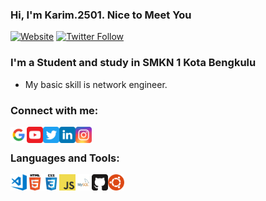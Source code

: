 ### Hi, I'm Karim.2501. Nice to Meet You
[![Website](https://img.shields.io/website?label=karim2501.github.io&style=for-the-badge&url=https%3A%2F%2Fkarim2501.github.io)](https://karim2501.github.io)
[![Twitter Follow](https://img.shields.io/twitter/follow/Karim_Bengkulu?color=1DA1F2&logo=twitter&style=for-the-badge)](https://twitter.com/intent/follow?&screen_name=Karim_Bengkulu)
### I'm a Student and study in SMKN 1 Kota Bengkulu
- My basic skill is network engineer.
### Connect with me:
[<img align="left" width="26px" src="https://github.com/edent/SuperTinyIcons/blob/master/images/svg/google.svg"/>][website]
[<img align="left" width="26px" src="https://github.com/edent/SuperTinyIcons/blob/master/images/svg/youtube.svg"/>][youtube]
[<img align="left" width="26px" src="https://github.com/edent/SuperTinyIcons/blob/master/images/svg/twitter.svg"/>][twitter]
[<img align="left" width="26px" src="https://github.com/edent/SuperTinyIcons/blob/master/images/svg/linkedin.svg"/>][linkedin]
[<img align="left" width="26px" src="https://github.com/edent/SuperTinyIcons/blob/master/images/svg/instagram.svg"/>][instagram]
<br>
### Languages and Tools:
[<img align="left" alt="Visual Studio Code" width="26px" src="https://github.com/github/explore/blob/main/topics/visual-studio-code/visual-studio-code.png"/>][VSC]
[<img align="left" alt="HTML5" width="26px" src="https://github.com/github/explore/blob/main/topics/html/html.png"/>][HTML]
[<img align="left" alt="CSS3" width="26px" src="https://github.com/github/explore/blob/main/topics/css/css.png"/>][CSS]
[<img align="left" alt="JavaScript" width="26px" src="https://github.com/github/explore/blob/main/topics/javascript/javascript.png"/>][JS]
[<img align="left" alt="MySQL" width="26px" src="https://github.com/github/explore/blob/main/topics/mysql/mysql.png"/>][MYSQL]
[<img align="left" alt="GitHub" width="26px" src="https://github.com/edent/SuperTinyIcons/blob/master/images/svg/github.svg"/>][GITHUB]
[<img align="left" alt="Terminal" width="26px" src="https://github.com/github/explore/blob/main/topics/ubuntu/ubuntu.png"/>][TM]

[website]: https://karim2501.github.io
[twitter]: https://twitter.com/Karim_Bengkulu
[youtube]: https://youtube.com/c/Karim2501
[instagram]: https://instagram.com/Karim.2501/
[linkedin]: https://linkedin.com/in/mnurulkarim0/
[VSC]: https://code.visualstudio.com/
[HTML]: https://wikipedia.org/wiki/HTML
[CSS]: https://wikipedia.org/wiki/Cascading_Style_Sheets
[JS]: https://www.javascript.com/
[MYSQL]: https://www.mysql.com/
[GITHUB]: https://www.github.com
[TM]: https://kubuntu.org/
